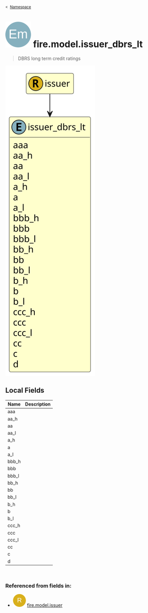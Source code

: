 <sub>&lt;&nbsp; [Namespace](index.md)</sub>
# <img src='images/enumType-lg.svg'/> fire.model.issuer_dbrs_lt
>  
>DBRS long term credit ratings
> 
<img src='images/fire.model.issuer_dbrs_lt.svg'/>


## Local Fields


| Name        | Description |
| ----------- | ----------- |
| aaa |   |
| aa_h |   |
| aa |   |
| aa_l |   |
| a_h |   |
| a |   |
| a_l |   |
| bbb_h |   |
| bbb |   |
| bbb_l |   |
| bb_h |   |
| bb |   |
| bb_l |   |
| b_h |   |
| b |   |
| b_l |   |
| ccc_h |   |
| ccc |   |
| ccc_l |   |
| cc |   |
| c |   |
| d |   |

<br/>

### Referenced from fields in:
- <img src='images/recordType.svg'/> [fire.model.issuer](UDT-fire.model.issuer.md)
